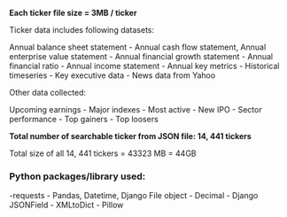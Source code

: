 
**Each ticker file size = 3MB / ticker**

Ticker data includes following datasets:

Annual balance sheet statement - Annual cash flow statement, Annual enterprise value statement - Annual financial growth statement - Annual financial ratio - Annual income statement - Annual key metrics - Historical timeseries - Key executive data - News data from Yahoo

Other data collected:

Upcoming earnings - Major indexes - Most active - New IPO - Sector performance - Top gainers - Top loosers


**Total number of searchable ticker from JSON file: 14, 441 tickers**

Total size of all 14, 441 tickers = 43323 MB = 44GB

### Python packages/library used:

-requests - Pandas, Datetime, Django File object - Decimal - Django JSONField - XMLtoDict - Pillow 


